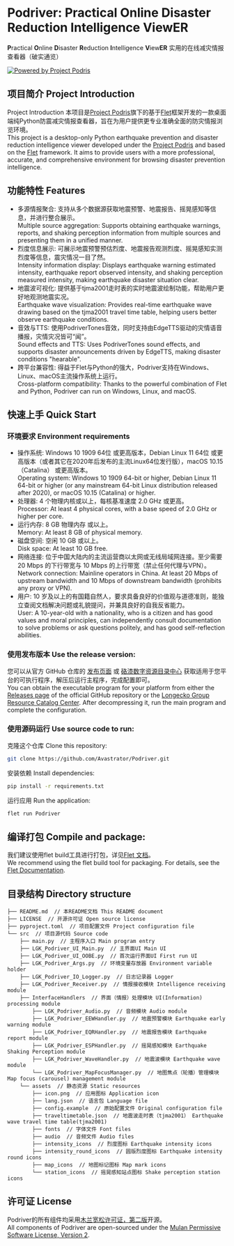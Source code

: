 # Podriver: Practical Online Disaster Reduction Intelligence ViewER
**P**ractical **O**nline **D**isaster **R**eduction **I**ntelligence **V**iew**ER**
实用的在线减灾情报查看器（破实通览）

[![Powered by Project Podris](https://uy.wzznft.com/i/2025/05/04/khy721.png "Powered by Project Podris")](https://podris.longecko.group/)

## 项目简介 Project Introduction
Project Introduction
本项目是[Project Podris](https://podris.longecko.group/)旗下的基于[Flet](https://flet.dev/)框架开发的一款桌面端纯Python防震减灾情报查看器，旨在为用户提供更专业准确全面的防灾情报浏览环境。<br>
This project is a desktop-only Python earthquake prevention and disaster reduction intelligence viewer developed under the [Project Podris](https://podris.longecko.group/) and based on the [Flet](https://flet.dev/) framework. It aims to provide users with a more professional, accurate, and comprehensive environment for browsing disaster prevention intelligence.

## 功能特性 Features
- 多源情报聚合: 支持从多个数据源获取地震预警、地震报告、摇晃感知等信息，并进行整合展示。<br>
  Multiple source aggregation: Supports obtaining earthquake warnings, reports, and shaking perception information from multiple sources and presenting them in a unified manner.
- 烈度信息展示: 可展示地震预警预估烈度、地震报告观测烈度、摇晃感知实测烈度等信息，震灾情况一目了然。<br>
  Intensity information display: Displays earthquake warning estimated intensity, earthquake report observed intensity, and shaking perception measured intensity, making earthquake disaster situation clear.
- 地震波可视化: 提供基于tjma2001走时表的实时地震波绘制功能，帮助用户更好地观测地震实况。<br>
  Earthquake wave visualization: Provides real-time earthquake wave drawing based on the tjma2001 travel time table, helping users better observe earthquake conditions.
- 音效与TTS: 使用PodriverTones音效，同时支持由EdgeTTS驱动的灾情语音播报，灾情灾况皆可“闻”。<br>
  Sound effects and TTS: Uses PodriverTones sound effects, and supports disaster announcements driven by EdgeTTS, making disaster conditions "hearable".
- 跨平台兼容性: 得益于Flet与Python的强大，Podriver支持在Windows、Linux、macOS主流操作系统上运行。<br>
  Cross-platform compatibility: Thanks to the powerful combination of Flet and Python, Podriver can run on Windows, Linux, and macOS.

## 快速上手 Quick Start
### 环境要求 Environment requirements
- 操作系统: Windows 10 1909 64位 或更高版本，Debian Linux 11 64位 或更高版本（或者其它在2020年后发布的主流Linux64位发行版），macOS 10.15（Catalina） 或更高版本。<br>
  Operating system: Windows 10 1909 64-bit or higher, Debian Linux 11 64-bit or higher (or any mainstream 64-bit Linux distribution released after 2020), or macOS 10.15 (Catalina) or higher.
- 处理器: 4 个物理内核或以上，每核基准速度 2.0 GHz 或更高。<br>
  Processor: At least 4 physical cores, with a base speed of 2.0 GHz or higher per core.
- 运行内存: 8 GB 物理内存 或以上。<br>
  Memory: At least 8 GB of physical memory.
- 磁盘空间: 空闲 10 GB 或以上。<br>
  Disk space: At least 10 GB free.
- 网络连接: 位于中国大陆内的主流运营商以太网或无线局域网连接。至少需要 20 Mbps 的下行带宽与 10 Mbps 的上行带宽（禁止任何代理与VPN）。<br>
  Network connection: Mainline operators in China. At least 20 Mbps of upstream bandwidth and 10 Mbps of downstream bandwidth (prohibits any proxy or VPN).
- 用户: 10 岁及以上的有国籍自然人，要求具备良好的价值观与道德准则，能独立查阅文档解决问题或礼貌提问，并兼具良好的自我反省能力。<br>
  User: A 10-year-old with a nationality, who is a citizen and has good values and moral principles, can independently consult documentation to solve problems or ask questions politely, and has good self-reflection abilities.
### 使用发布版本 Use the release version:
您可以从官方 GitHub 仓库的 [发布页面](https://github.com/Avastrator/Podriver/releases) 或 [硌漆数字资源目录中心](https://catalog.longecko.group/) 获取适用于您平台的可执行程序，解压后运行主程序，完成配置即可。<br>
You can obtain the executable program for your platform from either the [Releases page](https://github.com/Avastrator/Podriver/releases) of the official GitHub repository or the [Longecko Group Resource Catalog Center](https://catalog.longecko.group/). After decompressing it, run the main program and complete the configuration.
### 使用源码运行 Use source code to run:
克隆这个仓库 Clone this repository:
```bash
git clone https://github.com/Avastrator/Podriver.git
```
安装依赖 Install dependencies:
```bash
pip install -r requirements.txt
```
运行应用 Run the application:
```bash
flet run Podriver
```

## 编译打包 Compile and package:
我们建议使用flet build工具进行打包，详见[Flet 文档](https://flet.dev/docs/publish)。<br>
We recommend using the flet build tool for packaging. For details, see the [Flet Documentation](https://flet.dev/docs/publish).

## 目录结构 Directory structure
    ├── README.md  // 本README文档 This README document
    ├── LICENSE  // 开源许可证 Open source license
    ├── pyproject.toml  // 项目配置文件 Project configuration file
    └── src  // 项目源代码 Source code
        ├── main.py  // 主程序入口 Main program entry
        ├── LGK_Podriver_UI_Main.py  // 主界面UI Main UI
        ├── LGK_Podriver_UI_OOBE.py  // 首次运行界面UI First run UI
        ├── LGK_Podriver_Args.py  // 环境变量存放器 Environment variable holder
        ├── LGK_Podriver_IO_Logger.py  // 日志记录器 Logger
        ├── LGK_Podriver_Receiver.py  // 情报接收模块 Intelligence receiving module
        ├── InterfaceHandlers  // 界面（情报）处理模块 UI(Information) processing module
            ├── LGK_Podriver_Audio.py  // 音频模块 Audio module
            ├── LGK_Podriver_EEWHandler.py  // 地震预警模块 Earthquake early warning module
            ├── LGK_Podriver_EQRHandler.py  // 地震报告模块 Earthquake report module
            ├── LGK_Podriver_ESPHandler.py  // 摇晃感知模块 Earthquake Shaking Perception module
            ├── LGK_Podriver_WaveHandler.py  // 地震波模块 Earthquake wave module
            └── LGK_Podriver_MapFocusManager.py  // 地图焦点（轮播）管理模块 Map focus (carousel) management module
        └── assets  // 静态资源 Static resources
            ├── icon.png  // 应用图标 Application icon
            ├── lang.json  // 语言包 Language file
            ├── config.example  // 原始配置文件 Original configuration file
            ├── traveltimetable.json  // 地震波走时表（tjma2001） Earthquake wave travel time table(tjma2001)
            ├── fonts  // 字体文件 Font files
            ├── audio  // 音频文件 Audio files
            ├── intensity_icons  // 烈度图标 Earthquake intensity icons
            ├── intensity_round_icons  // 圆版烈度图标 Earthquake intensity round icons
            ├── map_icons  // 地图标记图标 Map mark icons
            └── station_icons  // 摇晃感知站点图标 Shake perception station icons

## 许可证 License
Podriver的所有组件均采用[木兰宽松许可证，第二版](http://license.coscl.org.cn/MulanPSL2)开源。<br>
All components of Podriver are open-sourced under the [Mulan Permissive Software License, Version 2](http://license.coscl.org.cn/MulanPSL2).